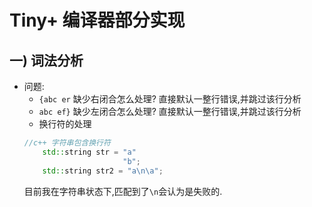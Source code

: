 # Tiny+ 编译器部分实现

## 一) 词法分析
* 问题:
    * `{abc er` 缺少右闭合怎么处理? 直接默认一整行错误,并跳过该行分析
    * `abc ef}` 缺少左闭合怎么处理? 直接默认一整行错误,并跳过该行分析
    * 换行符的处理
    ```cpp
    //c++ 字符串包含换行符
        std::string str = "a"
                          "b";
        std::string str2 = "a\n\a";
    ```
    目前我在字符串状态下,匹配到了`\n`会认为是失败的.